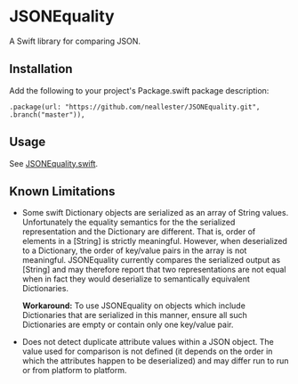 # JSONEquality
A Swift library for comparing JSON.

## Installation

Add the following to your project's Package.swift package description:

```
.package(url: "https://github.com/neallester/JSONEquality.git", .branch("master")),
```
## Usage

See [JSONEquality.swift](https://github.com/neallester/JSONEquality/blob/master/Sources/JSONEquality/JSONEquality.swift).

## Known Limitations

* Some swift Dictionary objects are serialized as an array of String values. Unfortunately the equality semantics
for the the serialized representation and the Dictionary are different. That is, order of elements in a [String] is
strictly meaningful. However, when deserialized to a Dictionary, the order of key/value pairs in the array is
not meaningful. JSONEquality currently compares the serialized output as [String] and may therefore report
that two representations are not equal when in fact they would deserialize to semantically equivalent
Dictionaries.

  **Workaround:** To use JSONEquality on objects which include Dictionaries that are serialized in this manner,
ensure all such Dictionaries are empty or contain only one key/value pair. 

* Does not detect duplicate attribute values within a JSON object. The value used for comparison is not
defined (it depends on the order in which the attributes happen to be deserialized) and may
differ run to run or from platform to platform.